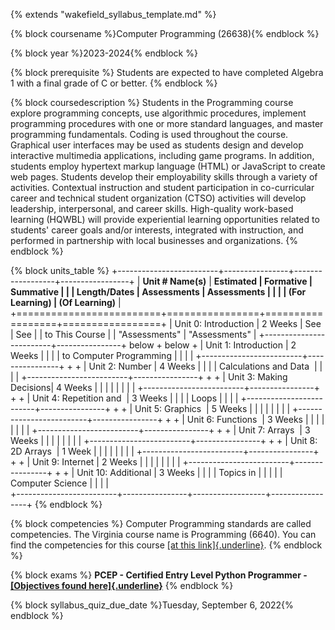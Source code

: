 {% extends "wakefield_syllabus_template.md" %}

{% block coursename %}Computer Programming (26638){% endblock %}

{% block year %}2023-2024{% endblock %}

{% block prerequisite %}
Students are expected to have completed Algebra 1 with a final grade of C or better.
{% endblock %}

{% block coursedescription %}
Students in the Programming course explore programming concepts, use
algorithmic procedures, implement programming procedures with one or
more standard languages, and master programming fundamentals. Coding is
used throughout the course. Graphical user interfaces may be used as
students design and develop interactive multimedia applications,
including game programs. In addition, students employ hypertext markup
language (HTML) or JavaScript to create web pages. Students develop
their employability skills through a variety of activities. Contextual
instruction and student participation in co-curricular career and
technical student organization (CTSO) activities will develop
leadership, interpersonal, and career skills. High-quality work-based
learning (HQWBL) will provide experiential learning opportunities
related to students\' career goals and/or interests, integrated with
instruction, and performed in partnership with local businesses and
organizations.
{% endblock %}

{% block units_table %}
+-------------------------+----------------+------------------+-----------------+
| **Unit # Name(s)**      | **Estimated    | **Formative      | **Summative     |
|                         | Length/Dates** | Assessments      | Assessments     |
|                         |                | (For Learning)** | (Of Learning)** |
+=========================+================+==================+=================+
| Unit 0: Introduction    | 2 Weeks        | See              | See             |
| to This Course          |                | "Assessments"    | "Assessments"   |
+-------------------------+----------------+ below            + below           +
| Unit 1: Introduction    | 2 Weeks        |                  |                 |
| to Computer Programming |                |                  |                 |
+-------------------------+----------------+                  +                 +
| Unit 2: Number          | 4 Weeks        |                  |                 |
| Calculations and Data   |                |                  |                 |
+-------------------------+----------------+                  +                 +
| Unit 3: Making Decisions| 4 Weeks        |                  |                 |
|                         |                |                  |                 |
+-------------------------+----------------+                  +                 +
| Unit 4: Repetition and  | 3 Weeks        |                  |                 |
| Loops                   |                |                  |                 |
+-------------------------+----------------+                  +                 +
| Unit 5: Graphics        | 5 Weeks        |                  |                 |
|                         |                |                  |                 |
+-------------------------+----------------+                  +                 +
| Unit 6: Functions       | 3 Weeks        |                  |                 |
|                         |                |                  |                 | 
+-------------------------+----------------+                  +                 +
| Unit 7: Arrays          | 3 Weeks        |                  |                 |
|                         |                |                  |                 |
+-------------------------+----------------+                  +                 +
| Unit 8: 2D Arrays       | 1 Week         |                  |                 |
|                         |                |                  |                 |
+-------------------------+----------------+                  +                 +
| Unit 9: Internet        | 2 Weeks        |                  |                 |
|                         |                |                  |                 |
+-------------------------+----------------+                  +                 +
| Unit 10: Additional     | 3 Weeks        |                  |                 |
| Topics in               |                |                  |                 |
| Computer Science        |                |                  |                 |              
+-------------------------+----------------+------------------+-----------------+
{% endblock %}

{% block competencies %}
Computer Programming standards are called competencies. The Virginia
course name is Programming (6640). You can find the competencies for
this course [[at this
link]{.underline}](https://virtualvirginia.instructure.com/courses/10048).
{% endblock %}

{% block exams %}
**PCEP - Certified Entry Level Python Programmer -** [**[Objectives
found
here]{.underline}**](https://pythoninstitute.org/pcep-exam-syllabus)
{% endblock %}

{% block syllabus_quiz_due_date %}Tuesday, September 6, 2022{% endblock %}